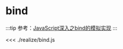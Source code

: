 # bind

:::tip
参考：[JavaScript深入之bind的模拟实现](https://github.com/mqyqingfeng/Blog/issues/12)
:::

<<< ./realize/bind.js

